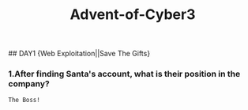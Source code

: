 <h1 align="center">
  Advent-of-Cyber3
  </h1>
<br>
<br>
## DAY1 {Web Exploitation||Save The Gifts}

### 1.After finding Santa's account, what is their position in the company?
```
The Boss!
```

